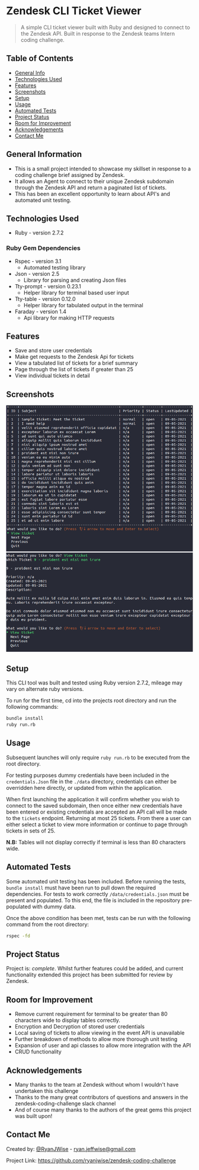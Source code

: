 # Zendesk CLI Ticket Viewer

> A simple CLI ticket viewer built with Ruby and designed to connect to the Zendesk API.
> Built in response to the Zendesk teams Intern coding challenge.

## Table of Contents

- [General Info](#general-information)
- [Technologies Used](#technologies-used)
- [Features](#features)
- [Screenshots](#screenshots)
- [Setup](#setup)
- [Usage](#usage)
- [Automated Tests](#automated-tests)
- [Project Status](#project-status)
- [Room for Improvement](#room-for-improvement)
- [Acknowledgements](#acknowledgements)
- [Contact Me](#contact-me)

## General Information

- This is a small project intended to showcase my skillset in response to a coding challenge brief assigned by Zendesk.
- It allows an Agent to connect to their unique Zendesk subdomain through the Zendesk API and return a paginated list of tickets. 
- This has been an excellent opportunity to learn about API's and automated unit testing.

## Technologies Used

- Ruby - version 2.7.2

### Ruby Gem Dependencies

- Rspec - version 3.1
  - Automated testing library
- Json - version 2.5
  - Library for parsing and creating Json files
- Tty-prompt - version 0.23.1
  - Helper library for terminal based user input 
- Tty-table - version 0.12.0
  - Helper library for tabulated output in the terminal
- Faraday - version 1.4
  - Api library for making HTTP requests

## Features

- Save and store user credentials
- Make get requests to the Zendesk Api for tickets
- View a tabulated list of tickets for a brief summary
- Page through the list of tickets if greater than 25
- View individual tickets in detail

## Screenshots

![Screenshot of ticket list](./docs/screenshot-ticketlist.png)
![Screenshot of ticket view](./docs/screenshot-ticketview.png)


## Setup

This CLI tool was built and tested using Ruby version 2.7.2, mileage may vary on alternate ruby versions.

To run for the first time, cd into the projects root directory and run the following commands:

```sh
bundle install
ruby run.rb
```

## Usage

Subsequent launches will only require `ruby run.rb` to be executed from the root directory.

For testing purposes dummy credentials have been included in the  `credentials.Json` file in the `./data` directory, credentials can either be overridden here directly, or updated from within the application.

When first launching the application it will confirm whether you wish to connect to the saved subdomain, then once either new credentials have been entered or existing credentials are accepted an API call will be made to the `tickets` endpoint. Returning at most 25 tickets. From there a user can either select a ticket to view more information or continue to page through tickets in sets of 25.

**N.B:** Tables will not display correctly if terminal is less than 80 characters wide.

## Automated Tests

Some automated unit testing has been included. Before running the tests, `bundle install` must have been run to pull down the required dependencies. For tests to work correctly `/data/credentials.json` must be present and populated. To this end, the file is included in the repository pre-populated with dummy data.

Once the above condition has been met, tests can be run with the following command from the root directory:

```sh
rspec -fd
```

## Project Status

Project is: _complete_. Whilst further features could be added, and current functionality extended this project has been submitted for review by Zendesk.

## Room for Improvement

- Remove current requirement for terminal to be greater than 80 characters wide to display tables correctly.
- Encryption and Decryption of stored user credentials
- Local saving of tickets to allow viewing in the event API is unavailable
- Further breakdown of methods to allow more thorough unit testing
- Expansion of user and api classes to allow more integration with the API
- CRUD functionality

## Acknowledgements

- Many thanks to the team at Zendesk without whom I wouldn't have undertaken this challenge
- Thanks to the many great contributors of questions and answers in the zendesk-coding-challenge slack channel
- And of course many thanks to the authors of the great gems this project was built upon!

## Contact Me

Created by: [@RyanJWise](@RyanJWise) - ryan.jeffwise@gmail.com

Project Link: https://github.com/ryanjwise/zendesk-coding-challenge